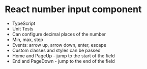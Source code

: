 # React number input component

- TypeScript
- Unit Tests
- Can configure decimal places of the number
- Min, max, step
- Events: arrow up, arrow down, enter, escape
- Custom classes and styles can be passed
- Home and PageUp - jump to the start of the field
- End and PageDown - jump to the end of the field